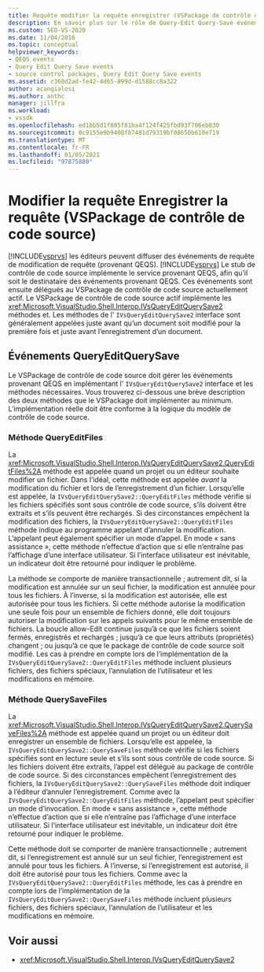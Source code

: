 ```yaml
---
title: Requête modifier la requête enregistrer (VSPackage de contrôle de code source) | Microsoft Docs
description: En savoir plus sur le rôle de Query-Edit Query-Save événements et sur la façon dont ils sont gérés par le VSPackage de contrôle de code source.
ms.custom: SEO-VS-2020
ms.date: 11/04/2016
ms.topic: conceptual
helpviewer_keywords:
- QEQS events
- Query Edit Query Save events
- source control packages, Query Edit Query Save events
ms.assetid: c360d2ad-fe42-4d65-899d-d1588cc8a322
author: acangialosi
ms.author: anthc
manager: jillfra
ms.workload:
- vssdk
ms.openlocfilehash: ed1bb5d1f805f81ba4f124f425fbd93f706eb830
ms.sourcegitcommit: 0c9155e9b9408fb7481d79319bf08650b610e719
ms.translationtype: MT
ms.contentlocale: fr-FR
ms.lasthandoff: 01/05/2021
ms.locfileid: "97875880"
---
```

# <a name="query-edit-query-save-source-control-vspackage"></a>Modifier la requête Enregistrer la requête (VSPackage de contrôle de code source)
[!INCLUDE[vsprvs](../../code-quality/includes/vsprvs_md.md)] les éditeurs peuvent diffuser des événements de requête de modification de requête (provenant QEQS). [!INCLUDE[vsprvs](../../code-quality/includes/vsprvs_md.md)] Le stub de contrôle de code source implémente le service provenant QEQS, afin qu’il soit le destinataire des événements provenant QEQS. Ces événements sont ensuite délégués au VSPackage de contrôle de code source actuellement actif. Le VSPackage de contrôle de code source actif implémente les <xref:Microsoft.VisualStudio.Shell.Interop.IVsQueryEditQuerySave2> méthodes et. Les méthodes de l' `IVsQueryEditQuerySave2` interface sont généralement appelées juste avant qu’un document soit modifié pour la première fois et juste avant l’enregistrement d’un document.

## <a name="queryeditquerysave-events"></a>Événements QueryEditQuerySave
 Le VSPackage de contrôle de code source doit gérer les événements provenant QEQS en implémentant l' `IVsQueryEditQuerySave2` interface et les méthodes nécessaires. Vous trouverez ci-dessous une brève description des deux méthodes que le VSPackage doit implémenter au minimum. L’implémentation réelle doit être conforme à la logique du modèle de contrôle de code source.

### <a name="queryeditfiles-method"></a>Méthode QueryEditFiles
 La <xref:Microsoft.VisualStudio.Shell.Interop.IVsQueryEditQuerySave2.QueryEditFiles%2A> méthode est appelée quand un projet ou un éditeur souhaite modifier un fichier. Dans l’idéal, cette méthode est appelée *avant* la modification du fichier et lors de l’enregistrement d’un fichier. Lorsqu’elle est appelée, la `IVsQueryEditQuerySave2::QueryEditFiles` méthode vérifie si les fichiers spécifiés sont sous contrôle de code source, s’ils doivent être extraits et s’ils peuvent être rechargés. Si des circonstances empêchent la modification des fichiers, la `IVsQueryEditQuerySave2::QueryEditFiles` méthode indique au programme appelant d’annuler la modification. L’appelant peut également spécifier un mode d’appel. En mode « sans assistance », cette méthode n’effectue d’action que si elle n’entraîne pas l’affichage d’une interface utilisateur. Si l’interface utilisateur est inévitable, un indicateur doit être retourné pour indiquer le problème.

 La méthode se comporte de manière transactionnelle ; autrement dit, si la modification est annulée sur un seul fichier, la modification est annulée pour tous les fichiers. À l’inverse, si la modification est autorisée, elle est autorisée pour tous les fichiers. Si cette méthode autorise la modification une seule fois pour un ensemble de fichiers donné, elle doit toujours autoriser la modification sur les appels suivants pour le même ensemble de fichiers. La boucle allow-Edit continue jusqu’à ce que les fichiers soient fermés, enregistrés et rechargés ; jusqu’à ce que leurs attributs (propriétés) changent ; ou jusqu’à ce que le package de contrôle de code source soit modifié. Les cas à prendre en compte lors de l’implémentation de la `IVsQueryEditQuerySave2::QueryEditFiles` méthode incluent plusieurs fichiers, des fichiers spéciaux, l’annulation de l’utilisateur et les modifications en mémoire.

### <a name="querysavefiles-method"></a>Méthode QuerySaveFiles
 La <xref:Microsoft.VisualStudio.Shell.Interop.IVsQueryEditQuerySave2.QuerySaveFiles%2A> méthode est appelée quand un projet ou un éditeur doit enregistrer un ensemble de fichiers. Lorsqu’elle est appelée, la `IVsQueryEditQuerySave2::QuerySaveFiles` méthode vérifie si les fichiers spécifiés sont en lecture seule et s’ils sont sous contrôle de code source. Si les fichiers doivent être extraits, l’appel est délégué au package de contrôle de code source. Si des circonstances empêchent l’enregistrement des fichiers, la `IVsQueryEditQuerySave2::QuerySaveFiles` méthode doit indiquer à l’éditeur d’annuler l’enregistrement. Comme avec la `IVsQueryEditQuerySave2::QueryEditFiles` méthode, l’appelant peut spécifier un mode d’invocation. En mode « sans assistance », cette méthode n’effectue d’action que si elle n’entraîne pas l’affichage d’une interface utilisateur. Si l’interface utilisateur est inévitable, un indicateur doit être retourné pour indiquer le problème.

 Cette méthode doit se comporter de manière transactionnelle ; autrement dit, si l’enregistrement est annulé sur un seul fichier, l’enregistrement est annulé pour tous les fichiers. À l’inverse, si l’enregistrement est autorisé, il doit être autorisé pour tous les fichiers. Comme avec la `IVsQueryEditQuerySave2::QueryEditFiles` méthode, les cas à prendre en compte lors de l’implémentation de la `IVsQueryEditQuerySave2::QuerySaveFiles` méthode incluent plusieurs fichiers, des fichiers spéciaux, l’annulation de l’utilisateur et les modifications en mémoire.

## <a name="see-also"></a>Voir aussi
- <xref:Microsoft.VisualStudio.Shell.Interop.IVsQueryEditQuerySave2>
